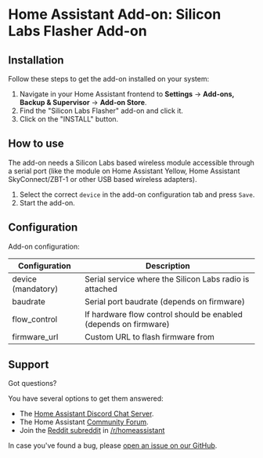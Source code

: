 # Home Assistant Add-on: Silicon Labs Flasher Add-on

## Installation

Follow these steps to get the add-on installed on your system:

1. Navigate in your Home Assistant frontend to **Settings** -> **Add-ons, Backup & Supervisor** -> **Add-on Store**.
2. Find the "Silicon Labs Flasher" add-on and click it.
3. Click on the "INSTALL" button.

## How to use

The add-on needs a Silicon Labs based wireless module accessible through a
serial port (like the module on Home Assistant Yellow, Home Assistant
SkyConnect/ZBT-1 or other USB based wireless adapters).

1. Select the correct `device` in the add-on configuration tab and press `Save`.
2. Start the add-on.

## Configuration

Add-on configuration:

| Configuration      | Description                                            |
|--------------------|--------------------------------------------------------|
| device (mandatory) | Serial service where the Silicon Labs radio is attached |
| baudrate           | Serial port baudrate (depends on firmware)   |
| flow_control       | If hardware flow control should be enabled (depends on firmware) |
| firmware_url       | Custom URL to flash firmware from                      |

## Support

Got questions?

You have several options to get them answered:

- The [Home Assistant Discord Chat Server][discord].
- The Home Assistant [Community Forum][forum].
- Join the [Reddit subreddit][reddit] in [/r/homeassistant][reddit]

In case you've found a bug, please [open an issue on our GitHub][issue].

[discord]: https://discord.gg/c5DvZ4e
[forum]: https://community.home-assistant.io
[reddit]: https://reddit.com/r/homeassistant
[issue]: https://github.com/home-assistant/addons/issues
